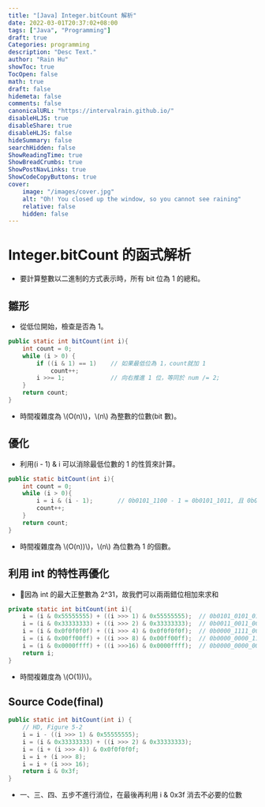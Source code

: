```yaml
---
title: "[Java] Integer.bitCount 解析"
date: 2022-03-01T20:37:02+08:00
tags: ["Java", "Programming"]
draft: true
Categories: programming
description: "Desc Text."                     
author: "Rain Hu"
showToc: true
TocOpen: false
math: true
draft: false
hidemeta: false
comments: false
canonicalURL: "https://intervalrain.github.io/"
disableHLJS: true
disableShare: true
disableHLJS: false
hideSummary: false
searchHidden: false
ShowReadingTime: true
ShowBreadCrumbs: true
ShowPostNavLinks: true
ShowCodeCopyButtons: true
cover:
    image: "/images/cover.jpg"
    alt: "Oh! You closed up the window, so you cannot see raining"
    relative: false
    hidden: false
---
```


# Integer.bitCount 的函式解析
+ 要計算整數以二進制的方式表示時，所有 bit 位為 1 的總和。

## 雛形
+ 從低位開始，檢查是否為 1。
```Java
public static int bitCount(int i){
    int count = 0;
    while (i > 0) {
        if ((i & 1) == 1)    // 如果最低位為 1，count就加 1
            count++;
        i >>= 1;             // 向右推進 1 位，等同於 num /= 2;
    }
    return count;
}
```
+ 時間複雜度為 \\(O(n)\\)，\\(n\\) 為整數的位數(bit 數)。

## 優化
+ 利用(i - 1) & i 可以消除最低位數的 1 的性質來計算。
```Java
public static bitCount(int i){
    int count = 0;
    while (i > 0){
        i = i & (i - 1);       // 0b0101_1100 - 1 = 0b0101_1011, 且 0b0101_1100 & 0b0101_1011 = 0b0101_1000;
        count++;
    }
    return count;
}
```
+ 時間複雜度為 \\(O(n))\\)，\\(n\\) 為位數為 1 的個數。

## 利用 int 的特性再優化
+ 因為 int 的最大正整數為 2^31，故我們可以兩兩錯位相加來求和
```Java
private static int bitCount(int i){
    i = (i & 0x55555555) + ((i >>> 1) & 0x55555555);  // 0b0101_0101_0101_0101_0101_0101_0101_0101
    i = (i & 0x33333333) + ((i >>> 2) & 0x33333333);  // 0b0011_0011_0011_0011_0011_0011_0011_0011
    i = (i & 0x0f0f0f0f) + ((i >>> 4) & 0x0f0f0f0f);  // 0b0000_1111_0000_1111_0000_1111_0000_1111
    i = (i & 0x00ff00ff) + ((i >>> 8) & 0x00ff00ff);  // 0b0000_0000_1111_1111_0000_0000_1111_1111
    i = (i & 0x0000ffff) + ((i >>>16) & 0x0000ffff);  // 0b0000_0000_0000_0000_1111_1111_1111_1111
    return i;
}
```
+ 時間複雜度為 \\(O(1))\\)。

## Source Code(final)
```Java
public static int bitCount(int i) {
    // HD, Figure 5-2
    i = i - ((i >>> 1) & 0x55555555);
    i = (i & 0x33333333) + ((i >>> 2) & 0x33333333);
    i = (i + (i >>> 4)) & 0x0f0f0f0f;
    i = i + (i >>> 8);
    i = i + (i >>> 16);
    return i & 0x3f;
}
```
+ 一、三、四、五步不進行消位，在最後再利用 i & 0x3f 消去不必要的位數